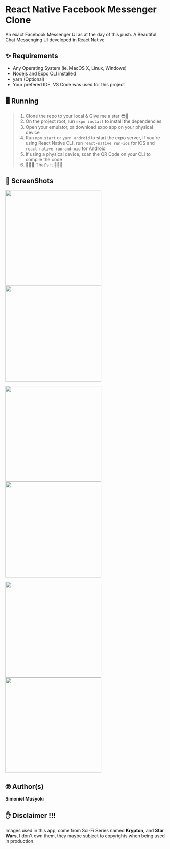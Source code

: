 # React Native Facebook Messenger Clone

An exact Facebook Messenger UI as at the day of this push.
A Beautiful Chat Messenging UI developed in React Native

## ✨ Requirements

- Any Operating System (ie. MacOS X, Linux, Windows)
- Nodejs and Expo CLI installed
- yarn (Optional)
- Your prefered IDE, VS Code was used for this project

## 🖥️ Running

> 1. Clone the repo to your local & Give me a star 😎🌟
> 2. On the project root, run `expo install` to install the dependencies
> 3. Open your emulator, or download expo app on your physical device
> 4. Run `npm start` or `yarn android` to start the expo server, if you're using React Native CLI, run `react-native run-ios` for iOS and `react-native run-android` for Android
> 5. If using a physical device, scan the QR Code on your CLI to compile the code
> 6. 👏👏👏 That's it 👏👏👏

## 📸 ScreenShots

<img src="screenshots/home.png" width="300"/> <img src="screenshots/chats.png" width="300"/> 

<img src="screenshots/chats_with_images.png" width="300"/><img src="screenshots/active_users.png" width="300"/> 

<img src="screenshots/stories.png" width="300"/><img src="screenshots/stories_scrolled.png" width="300"/>

## 🤓 Author(s)

**Simoniel Musyoki**

## ✋ Disclaimer !!!

Images used in this app, come from Sci-Fi Series named **Krypton**, and **Star Wars**, I don't own them, they maybe subject to copyrights when being used in production
